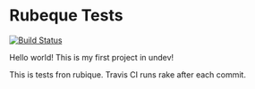 Rubeque Tests
============================================================

[![Build Status](https://travis-ci.org/Meloman4eg/kaize_test.png?branch=master)](https://travis-ci.org/Meloman4eg/kaize_test)

Hello world!
This is my first project in undev!

This is tests fron rubique.
Travis CI runs rake after each commit.

